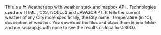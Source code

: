 This is a ⛈ Weather app with weather stack and mapbox API . Technologies used are HTML , CSS, NODEJS and JAVASCRIPT.
It tells the current weather of any City more specifically, the City name , temperature (in °C), description of weather.
You download the files and place them in one folder and run src/app.js with node to see the results on localhost:3000.
